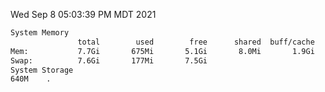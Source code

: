 Wed Sep  8 05:03:39 PM MDT 2021
```bash
System Memory
               total        used        free      shared  buff/cache   available
Mem:           7.7Gi       675Mi       5.1Gi       8.0Mi       1.9Gi       6.6Gi
Swap:          7.6Gi       177Mi       7.5Gi
System Storage
640M	.
```
